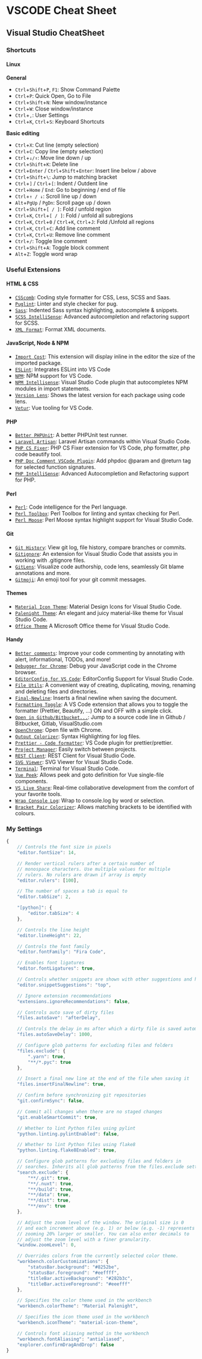 # VSCODE Cheat Sheet

## Visual Studio CheatSheet

### Shortcuts

#### Linux

**General**

- `Ctrl`+`Shift`+`P`, `F1`: Show Command Palette
- `Ctrl`+`P`: Quick Open, Go to File
- `Ctrl`+`Shift`+`N`: New window/instance
- `Ctrl`+`W`: Close window/instance
- `Ctrl`+`,`: User Settings
- `Ctrl`+`K`, `Ctrl`+`S`: Keyboard Shortcuts

**Basic editing**

- `Ctrl`+`X`: Cut line (empty selection)
- `Ctrl`+`C`: Copy line (empty selection)
- `Ctrl`+`↓/↑`: Move line down / up
- `Ctrl`+`Shift`+`K`: Delete line
- `Ctrl`+`Enter` / `Ctrl`+`Shift`+`Enter`: Insert line below / above
- `Ctrl`+`Shift`+`\`: Jump to matching bracket
- `Ctrl`+`]` / `Ctrl`+`[`: Indent / Outdent line
- `Ctrl`+`Home` / `End`: Go to beginning / end of file
- `Ctrl`+`↑ / ↓`: Scroll line up / down
- `Alt`+`PgUp` / `PgDn`: Scroll page up / down
- `Ctrl`+`Shift`+`[ / ]`: Fold / unfold region
- `Ctrl`+`K`, `Ctrl`+`[ / ]`: Fold / unfold all subregions
- `Ctrl`+`K`, `Ctrl`+`0` / `Ctrl`+`K`, `Ctrl`+`J`: Fold /Unfold all regions
- `Ctrl`+`K`, `Ctrl`+`C`: Add line comment
- `Ctrl`+`K`, `Ctrl`+`U`: Remove line comment
- `Ctrl`+`/`: Toggle line comment
- `Ctrl`+`Shift`+`A`: Toggle block comment
- `Alt`+`Z`: Toggle word wrap

### Useful Extensions

#### HTML & CSS

- [`CSScomb`](https://marketplace.visualstudio.com/items?itemName=mrmlnc.vscode-csscomb): Coding style formatter for CSS, Less, SCSS and Saas.
- [`Puglint`](https://marketplace.visualstudio.com/items?itemName=mrmlnc.vscode-puglint): Linter and style checker for pug.
- [`Sass`](https://marketplace.visualstudio.com/items?itemName=Syler.sass-indented): Indented Sass syntax highlighting, autocomplete & snippets.
- [`SCSS IntelliSense`](https://marketplace.visualstudio.com/items?itemName=mrmlnc.vscode-scss): Advanced autocompletion and refactoring support for SCSS.
- [`XML Format`](https://marketplace.visualstudio.com/items?itemName=mikeburgh.xml-format): Format XML documents.

#### JavaScript, Node & NPM

- [`Import Cost`](https://marketplace.visualstudio.com/items?itemName=wix.vscode-import-cost): This extension will display inline in the editor the size of the imported package.
- [`ESLint`](https://marketplace.visualstudio.com/items?itemName=dbaeumer.vscode-eslint): Integrates ESLint into VS Code
- [`NPM`](https://marketplace.visualstudio.com/items?itemName=eg2.vscode-npm-script): NPM support for VS Code.
- [`NPM Intellisense`](https://marketplace.visualstudio.com/items?itemName=christian-kohler.npm-intellisense): Visual Studio Code plugin that autocompletes NPM modules in import statements.
- [`Version Lens`](https://marketplace.visualstudio.com/items?itemName=pflannery.vscode-versionlens): Shows the latest version for each package using code lens.
- [`Vetur`](https://marketplace.visualstudio.com/items?itemName=octref.vetur): Vue tooling for VS Code.

#### PHP

- [`Better PHPUnit`](https://marketplace.visualstudio.com/items?itemName=calebporzio.better-phpunit): A better PHPUnit test runner.
- [`Laravel Artisan`](https://marketplace.visualstudio.com/items?itemName=ryannaddy.laravel-artisan): Laravel Artisan commands within Visual Studio Code.
- [`PHP CS Fixer`](https://marketplace.visualstudio.com/items?itemName=junstyle.php-cs-fixer): PHP CS Fixer extension for VS Code, php formatter, php code beautify tool.
- [`PHP Doc Comment VSCode Plugin`](https://marketplace.visualstudio.com/items?itemName=rexshi.phpdoc-comment-vscode-plugin): Add phpdoc @param and @return tag for selected function signatures.
- [`PHP IntelliSense`](https://marketplace.visualstudio.com/items?itemName=felixfbecker.php-intellisense): Advanced Autocompletion and Refactoring support for PHP.

#### Perl

- [`Perl`](https://marketplace.visualstudio.com/items?itemName=cfgweb.vscode-perl): Code intelligence for the Perl language.
- [`Perl Toolbox`](https://marketplace.visualstudio.com/items?itemName=d9705996.perl-toolbox): Perl Toolbox for linting and syntax checking for Perl.
- [`Perl Moose`](https://marketplace.visualstudio.com/items?itemName=torrentalle.perl-moose): Perl Moose syntax highlight support for Visual Studio Code.

#### Git

- [`Git History`](https://marketplace.visualstudio.com/items?itemName=donjayamanne.githistory): View git log, file history, compare branches or commits.
- [`Gitignore`](https://marketplace.visualstudio.com/items?itemName=codezombiech.gitignore): An extension for Visual Studio Code that assists you in working with .gitignore files.
- [`GitLens`](https://marketplace.visualstudio.com/items?itemName=eamodio.gitlens): Visualize code authorship, code lens, seamlessly Git blame annotations and more.
- [`Gitmoji`](https://marketplace.visualstudio.com/items?itemName=Vtrois.gitmoji-vscode): An emoji tool for your git commit messages.

#### Themes

- [`Material Icon Theme`](https://marketplace.visualstudio.com/items?itemName=PKief.material-icon-theme): Material Design Icons for Visual Studio Code.
- [`Palenight Theme`](https://marketplace.visualstudio.com/items?itemName=whizkydee.material-palenight-theme): An elegant and juicy material-like theme for Visual Studio Code.
- [`Office Theme`](https://marketplace.visualstudio.com/items?itemName=huacat.office-theme) A Microsoft Office theme for Visual Studio Code.

#### Handy

- [`Better comments`](https://marketplace.visualstudio.com/items?itemName=aaron-bond.better-comments): Improve your code commenting by annotating with alert, informational, TODOs, and more!
- [`Debugger for Chrome`](https://marketplace.visualstudio.com/items?itemName=msjsdiag.debugger-for-chrome): Debug your JavaScript code in the Chrome browser.
- [`EditorConfig for VS Code`](https://marketplace.visualstudio.com/items?itemName=EditorConfig.EditorConfig): EditorConfig Support for Visual Studio Code.
- [`File Utils`](https://marketplace.visualstudio.com/items?itemName=sleistner.vscode-fileutils): A convenient way of creating, duplicating, moving, renaming and deleting files and directories.
- [`Final-Newline`](https://marketplace.visualstudio.com/items?itemName=samverschueren.final-newline): Inserts a final newline when saving the document.
- [`Formatting Toggle`](https://marketplace.visualstudio.com/items?itemName=tombonnike.vscode-status-bar-format-toggle): A VS Code extension that allows you to toggle the formatter (Prettier, Beautify, …) ON and OFF with a simple click.
- [`Open in Github/Bitbucket...`](https://marketplace.visualstudio.com/items?itemName=ziyasal.vscode-open-in-github): Jump to a source code line in Github / Bitbucket, Gitlab, VisualStudio.com
- [`OpenChrome`](https://marketplace.visualstudio.com/items?itemName=huazaierli.openchrome&ssr=false#overview): Open file with Chrome.
- [`Output Colorizer`](https://marketplace.visualstudio.com/items?itemName=IBM.output-colorizer): Syntax Highlighting for log files.
- [`Prettier - Code formatter`](https://marketplace.visualstudio.com/items?itemName=esbenp.prettier-vscode): VS Code plugin for prettier/prettier.
- [`Project Manager`](https://marketplace.visualstudio.com/items?itemName=alefragnani.project-manager): Easily switch between projects.
- [`REST Client`](https://marketplace.visualstudio.com/items?itemName=humao.rest-client): REST Client for Visual Studio Code.
- [`SVG Viewer`](https://marketplace.visualstudio.com/items?itemName=cssho.vscode-svgviewer): SVG Viewer for Visual Studio Code.
- [`Terminal`](https://marketplace.visualstudio.com/items?itemName=formulahendry.terminal): Terminal for Visual Studio Code.
- [`Vue Peek`](https://marketplace.visualstudio.com/items?itemName=dariofuzinato.vue-peek): Allows peek and goto definition for Vue single-file components.
- [`VS Live Share`](https://marketplace.visualstudio.com/items?itemName=MS-vsliveshare.vsliveshare): Real-time collaborative development from the comfort of your favorite tools.
- [`Wrap Console Log`](https://marketplace.visualstudio.com/items?itemName=midnightsyntax.vscode-wrap-console-log): Wrap to console.log by word or selection.
- [`Bracket Pair Colorizer`](https://marketplace.visualstudio.com/items?itemName=CoenraadS.bracket-pair-colorizer): Allows matching brackets to be identified with colours.

### My Settings

```javascript
{
    // Controls the font size in pixels
    "editor.fontSize": 14,

    // Render vertical rulers after a certain number of
    // monospace characters. Use multiple values for multiple
    // rulers. No rulers are drawn if array is empty
    "editor.rulers": [100],

    // The number of spaces a tab is equal to
    "editor.tabSize": 2,

    "[python]": {
        "editor.tabSize": 4
    },

    // Controls the line height
    "editor.lineHeight": 22,

    // Controls the font family
    "editor.fontFamily": "Fira Code",

    // Enables font ligatures
    "editor.fontLigatures": true,

    // Controls whether snippets are shown with other suggestions and how they are sorted.
    "editor.snippetSuggestions": "top",

    // Ignore extension recommendations
    "extensions.ignoreRecommendations": false,

    // Controls auto save of dirty files
    "files.autoSave": "afterDelay",

    // Controls the delay in ms after which a dirty file is saved automatically
    "files.autoSaveDelay": 1000,

    // Configure glob patterns for excluding files and folders
    "files.exclude": {
        ".yarn": true,
        "**/*.pyc": true
    },

    // Insert a final new line at the end of the file when saving it
    "files.insertFinalNewline": true,

    // Confirm before synchronizing git repositories
    "git.confirmSync": false,

    // Commit all changes when there are no staged changes
    "git.enableSmartCommit": true,

    // Whether to lint Python files using pylint
    "python.linting.pylintEnabled": false,

    // Whether to lint Python files using flake8
    "python.linting.flake8Enabled": true,

    // Configure glob patterns for excluding files and folders in
    // searches. Inherits all glob patterns from the files.exclude setting.
    "search.exclude": {
        "**/.git": true,
        "**/.nuxt": true,
        "**/build": true,
        "**/data": true,
        "**/dist": true,
        "**/env": true
    },

    // Adjust the zoom level of the window. The original size is 0
    // and each increment above (e.g. 1) or below (e.g. -1) represents
    // zooming 20% larger or smaller. You can also enter decimals to
    // adjust the zoom level with a finer granularity.
    "window.zoomLevel": 0,

    // Overrides colors from the currently selected color theme.
    "workbench.colorCustomizations": {
        "statusBar.background": "#8252be",
        "statusBar.foreground": "#eeffff",
        "titleBar.activeBackground": "#282b3c",
        "titleBar.activeForeground": "#eeefff"
    },

    // Specifies the color theme used in the workbench
    "workbench.colorTheme": "Material Palenight",

    // Specifies the icon theme used in the workbench
    "workbench.iconTheme": "material-icon-theme",

    // Controls font aliasing method in the workbench
    "workbench.fontAliasing": "antialiased",
    "explorer.confirmDragAndDrop": false
}
```
